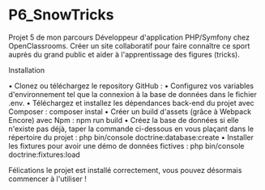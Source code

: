 # P6_SnowTricks
Projet 5 de mon parcours Développeur d'application PHP/Symfony chez OpenClassrooms.  Créer un site collaboratif pour faire connaître ce sport auprès du grand public et aider à l'apprentissage des figures (tricks).

Installation

• Clonez ou téléchargez le repository GitHub :
• Configurez vos variables d'environnement tel que la connexion à la base de données dans le fichier .env.
• Téléchargez et installez les dépendances back-end du projet avec Composer : composer instal
• Créer un build d'assets (grâce à Webpack Encore) avec Npm : npm run build
• Créez la base de données si elle n'existe pas déjà, taper la commande ci-dessous en vous plaçant dans le répertoire du projet : php bin/console doctrine:database:create
• Installer les fixtures pour avoir une démo de données fictives : php bin/console doctrine:fixtures:load

Félications le projet est installé correctement, vous pouvez désormais commencer à l'utiliser !
